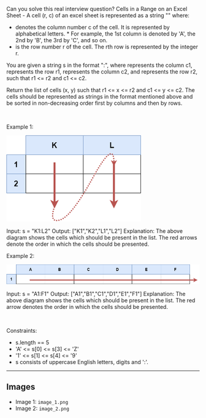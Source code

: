Can you solve this real interview question? Cells in a Range on an Excel Sheet - A cell (r, c) of an excel sheet is represented as a string "<col><row>" where:

 * <col> denotes the column number c of the cell. It is represented by alphabetical letters.
   * For example, the 1st column is denoted by 'A', the 2nd by 'B', the 3rd by 'C', and so on.
 * <row> is the row number r of the cell. The rth row is represented by the integer r.

You are given a string s in the format "<col1><row1>:<col2><row2>", where <col1> represents the column c1, <row1> represents the row r1, <col2> represents the column c2, and <row2> represents the row r2, such that r1 <= r2 and c1 <= c2.

Return the list of cells (x, y) such that r1 <= x <= r2 and c1 <= y <= c2. The cells should be represented as strings in the format mentioned above and be sorted in non-decreasing order first by columns and then by rows.

 

Example 1:

![Example 1](./image_1.png)


Input: s = "K1:L2"
Output: ["K1","K2","L1","L2"]
Explanation:
The above diagram shows the cells which should be present in the list.
The red arrows denote the order in which the cells should be presented.


Example 2:

![Example 2](./image_2.png)


Input: s = "A1:F1"
Output: ["A1","B1","C1","D1","E1","F1"]
Explanation:
The above diagram shows the cells which should be present in the list.
The red arrow denotes the order in which the cells should be presented.


 

Constraints:

 * s.length == 5
 * 'A' <= s[0] <= s[3] <= 'Z'
 * '1' <= s[1] <= s[4] <= '9'
 * s consists of uppercase English letters, digits and ':'.

---

## Images

- Image 1: `image_1.png`
- Image 2: `image_2.png`
